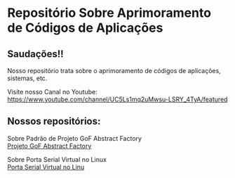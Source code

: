 <meta name="google-site-verification" content="QXu_ohj8f3HEypPq9gNv_io9nkmlHehIBYp10stt6f4" />

# Repositório Sobre Aprimoramento de Códigos de Aplicações

## Saudações!!

Nosso repositório trata sobre o aprimoramento de códigos de aplicações, sistemas, etc.

Visite nosso Canal no Youtube: <br />
<a href="https://www.youtube.com/channel/UC5Ls1mq2uMwsu-LSRY_4TyA/featured">https://www.youtube.com/channel/UC5Ls1mq2uMwsu-LSRY_4TyA/featured</a>

## Nossos repositórios:

Sobre Padrão de Projeto GoF Abstract Factory<br />
<a href="https://github.com/canalcleyton/gofabstractfactory">Projeto GoF Abstract Factory</a>

Sobre Porta Serial Virtual no Linux<br />
<a href="https://github.com/canalcleyton/linuxserial">Porta Serial Virtual no Linu</a>

